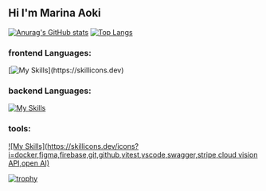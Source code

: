 ## Hi I'm Marina Aoki
[![Anurag's GitHub stats](https://github-readme-stats.vercel.app/api?username=aokimarina&theme=shadow_blue)](https://github.com/anuraghazra/github-readme-stats)
[![Top Langs](https://github-readme-stats.vercel.app/api/top-langs/?username=aokimarina&layout=donut)](https://github.com/anuraghazra/github-readme-stats)
### frontend Languages:

[![My Skills](https://skillicons.dev/icons?i=js,ts,html,css,tailwind,)](https://skillicons.dev)

### backend Languages:

[![My Skills](https://skillicons.dev/icons?i=py,django,flask,nodejs,postgres,mysql)](https://skillicons.dev)

### tools:

[![My Skills](https://skillicons.dev/icons?i=docker,figma,firebase,git,github,vitest,vscode,swagger,stripe,cloud vision API,open AI)](https://skillicons.dev)

[![trophy](https://github-profile-trophy.vercel.app/?username=aokimarina)](https://github.com/aokimarina/github-profile-trophy)
